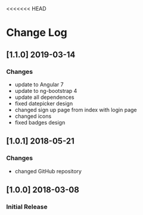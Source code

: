 <<<<<<< HEAD
# Change Log

## [1.1.0] 2019-03-14
### Changes
- update to Angular 7
- update to ng-bootstrap 4
- update all dependences
- fixed datepicker design
- changed sign up page from index with login page
- changed icons
- fixed badges design

## [1.0.1] 2018-05-21
### Changes
- changed GitHub repository

## [1.0.0] 2018-03-08
### Initial Release
